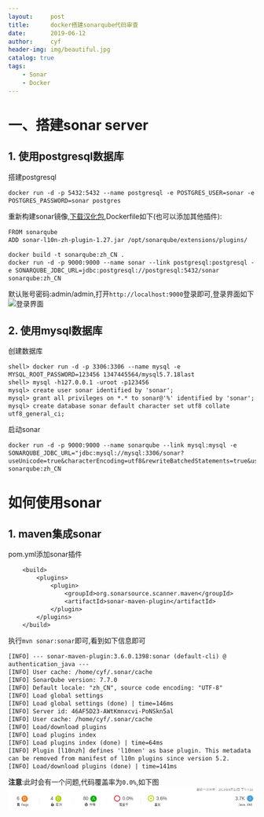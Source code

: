 ```yaml
---
layout:     post
title:      docker搭建sonarqube代码审查
date:       2019-06-12
author:     cyf
header-img: img/beautiful.jpg
catalog: true
tags:
    - Sonar
    - Docker
---
```


# 一、搭建sonar server
## 1. 使用postgresql数据库
搭建postgresql
```
docker run -d -p 5432:5432 --name postgresql -e POSTGRES_USER=sonar -e POSTGRES_PASSWORD=sonar postgres
```
重新构建sonar镜像,[下载汉化包](https://github.com/SonarQubeCommunity/sonar-l10n-zh/releases),Dockerfile如下(也可以添加其他插件):
```
FROM sonarqube
ADD sonar-l10n-zh-plugin-1.27.jar /opt/sonarqube/extensions/plugins/
```
```
docker build -t sonarqube:zh_CN .
docker run -d -p 9000:9000 --name sonar --link postgresql:postgresql -e SONARQUBE_JDBC_URL=jdbc:postgresql://postgresql:5432/sonar sonarqube:zh_CN
```
默认账号密码:admin/admin,打开`http://localhost:9000`登录即可,登录界面如下
![登录界面](https://github.com/github-cyf/github-cyf.github.io/blob/master/img/sonarlogin.png?raw=true)
## 2. 使用mysql数据库
创建数据库
```
shell> docker run -d -p 3306:3306 --name mysql -e MYSQL_ROOT_PASSWORD=123456 1347445564/mysql5.7.18last
shell> mysql -h127.0.0.1 -uroot -p123456
mysql> create user sonar identified by 'sonar';
mysql> grant all privileges on *.* to sonar@'%' identified by 'sonar';
mysql> create database sonar default character set utf8 collate utf8_general_ci;
```
启动sonar
```
docker run -d -p 9000:9000 --name sonarqube --link mysql:mysql -e SONARQUBE_JDBC_URL="jdbc:mysql://mysql:3306/sonar?useUnicode=true&characterEncoding=utf8&rewriteBatchedStatements=true&useConfigs=maxPerformance&useSSL=false" sonarqube:zh_CN
```
# 如何使用sonar
## 1. maven集成sonar
pom.yml添加sonar插件
```
    <build>
        <plugins>
            <plugin>
                <groupId>org.sonarsource.scanner.maven</groupId>
                <artifactId>sonar-maven-plugin</artifactId>
            </plugin>
        </plugins>
    </build>
```
执行`mvn sonar:sonar`即可,看到如下信息即可
```
[INFO] --- sonar-maven-plugin:3.6.0.1398:sonar (default-cli) @ authentication_java ---
[INFO] User cache: /home/cyf/.sonar/cache
[INFO] SonarQube version: 7.7.0
[INFO] Default locale: "zh_CN", source code encoding: "UTF-8"
[INFO] Load global settings
[INFO] Load global settings (done) | time=146ms
[INFO] Server id: 46AF5D23-AWtKmnxcvi-PoNSkn5al
[INFO] User cache: /home/cyf/.sonar/cache
[INFO] Load/download plugins
[INFO] Load plugins index
[INFO] Load plugins index (done) | time=64ms
[INFO] Plugin [l10nzh] defines 'l10nen' as base plugin. This metadata can be removed from manifest of l10n plugins since version 5.2.
[INFO] Load/download plugins (done) | time=141ms
```
**注意**:此时会有一个问题,代码覆盖率为`0.0%`,如下图
![sonar代码覆盖率](../img/sonarcode.png)

